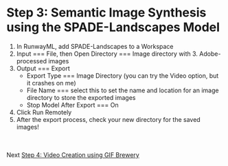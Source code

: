 # Step 3: Semantic Image Synthesis using the SPADE-Landscapes Model
1. In RunwayML, add SPADE-Landscapes to a Workspace
2. Input === File, then Open Directory === Image directory with 3. Adobe-processed images
3. Output === Export
    * Export Type === Image Directory (you can try the Video option, but it crashes on me)
    * File Name === select this to set the name and location for an image directory to store the exported images
    * Stop Model After Export === On
4. Click Run Remotely
5. After the export process, check your new directory for the saved images!

<br></br>
Next [Step 4: Video Creation using GIF Brewery](outline/06-step4-gif-brewery.md)
